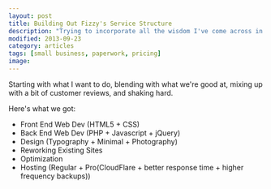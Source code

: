```yaml
---
layout: post
title: Building Out Fizzy's Service Structure
description: "Trying to incorporate all the wisdom I've come across in A List Apart, Smashing Mag, and Sidebar into our new site."
modified: 2013-09-23
category: articles
tags: [small business, paperwork, pricing]
image:
---
```


Starting with what I want to do, blending with what we're good at, mixing up with a bit of customer reviews, and shaking hard.

Here's what we got:
* Front End Web Dev (HTML5 + CSS)
* Back End Web Dev (PHP + Javascript + jQuery)
* Design (Typography + Minimal + Photography)
* Reworking Existing Sites
* Optimization
* Hosting (Regular + Pro(CloudFlare + better response time + higher frequency backups))